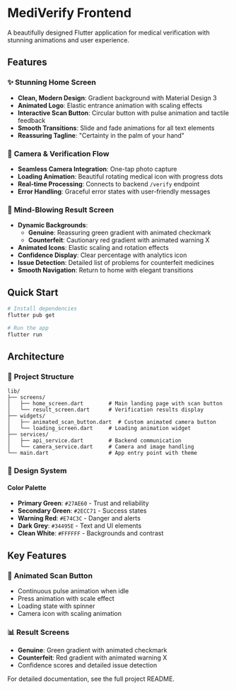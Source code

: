 # MediVerify Frontend

A beautifully designed Flutter application for medical verification with stunning animations and user experience.

## Features

### ✨ **Stunning Home Screen**
- **Clean, Modern Design**: Gradient background with Material Design 3
- **Animated Logo**: Elastic entrance animation with scaling effects
- **Interactive Scan Button**: Circular button with pulse animation and tactile feedback
- **Smooth Transitions**: Slide and fade animations for all text elements
- **Reassuring Tagline**: "Certainty in the palm of your hand"

### 📱 **Camera & Verification Flow**
- **Seamless Camera Integration**: One-tap photo capture
- **Loading Animation**: Beautiful rotating medical icon with progress dots
- **Real-time Processing**: Connects to backend `/verify` endpoint
- **Error Handling**: Graceful error states with user-friendly messages

### 🎨 **Mind-Blowing Result Screen**
- **Dynamic Backgrounds**:
  - **Genuine**: Reassuring green gradient with animated checkmark
  - **Counterfeit**: Cautionary red gradient with animated warning X
- **Animated Icons**: Elastic scaling and rotation effects
- **Confidence Display**: Clear percentage with analytics icon
- **Issue Detection**: Detailed list of problems for counterfeit medicines
- **Smooth Navigation**: Return to home with elegant transitions

## Quick Start

```bash
# Install dependencies
flutter pub get

# Run the app
flutter run
```

## Architecture

### 📁 **Project Structure**
```
lib/
├── screens/
│   ├── home_screen.dart        # Main landing page with scan button
│   └── result_screen.dart      # Verification results display
├── widgets/
│   ├── animated_scan_button.dart  # Custom animated camera button
│   └── loading_screen.dart     # Loading animation widget
├── services/
│   ├── api_service.dart        # Backend communication
│   └── camera_service.dart     # Camera and image handling
└── main.dart                   # App entry point with theme
```

### 🎨 **Design System**

#### Color Palette
- **Primary Green**: `#27AE60` - Trust and reliability
- **Secondary Green**: `#2ECC71` - Success states
- **Warning Red**: `#E74C3C` - Danger and alerts
- **Dark Grey**: `#34495E` - Text and UI elements
- **Clean White**: `#FFFFFF` - Backgrounds and contrast

## Key Features

### 🔘 **Animated Scan Button**
- Continuous pulse animation when idle
- Press animation with scale effect
- Loading state with spinner
- Camera icon with scaling animation

### 📊 **Result Screens**
- **Genuine**: Green gradient with animated checkmark
- **Counterfeit**: Red gradient with animated warning X
- Confidence scores and detailed issue detection

For detailed documentation, see the full project README.
